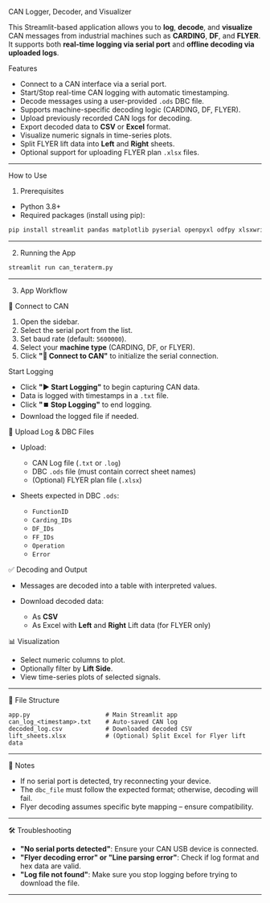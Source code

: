 
CAN Logger, Decoder, and Visualizer

This Streamlit-based application allows you to **log**, **decode**, and **visualize** CAN messages from industrial machines such as **CARDING**, **DF**, and **FLYER**. It supports both **real-time logging via serial port** and **offline decoding via uploaded logs**.


Features

* Connect to a CAN interface via a serial port.
* Start/Stop real-time CAN logging with automatic timestamping.
* Decode messages using a user-provided `.ods` DBC file.
* Supports machine-specific decoding logic (CARDING, DF, FLYER).
* Upload previously recorded CAN logs for decoding.
* Export decoded data to **CSV** or **Excel** format.
* Visualize numeric signals in time-series plots.
* Split FLYER lift data into **Left** and **Right** sheets.
* Optional support for uploading FLYER plan `.xlsx` files.

---
How to Use
 1. Prerequisites

* Python 3.8+
* Required packages (install using pip):

```bash
pip install streamlit pandas matplotlib pyserial openpyxl odfpy xlsxwriter
```

---

2. Running the App

```bash
streamlit run can_teraterm.py
```

---

 3. App Workflow

🔌 Connect to CAN

1. Open the sidebar.
2. Select the serial port from the list.
3. Set baud rate (default: `5600000`).
4. Select your **machine type** (CARDING, DF, or FLYER).
5. Click **"🔌 Connect to CAN"** to initialize the serial connection.

 Start Logging

* Click **"▶️ Start Logging"** to begin capturing CAN data.
* Data is logged with timestamps in a `.txt` file.
* Click **"⏹️ Stop Logging"** to end logging.
* Download the logged file if needed.

 📁 Upload Log & DBC Files

* Upload:

  * CAN Log file (`.txt` or `.log`)
  * DBC `.ods` file (must contain correct sheet names)
  * (Optional) FLYER plan file (`.xlsx`)
* Sheets expected in DBC `.ods`:

  * `FunctionID`
  * `Carding_IDs`
  * `DF_IDs`
  * `FF_IDs`
  * `Operation`
  * `Error`

✅ Decoding and Output

* Messages are decoded into a table with interpreted values.
* Download decoded data:

  * As **CSV**
  * As Excel with **Left** and **Right** Lift data (for FLYER only)

 📊 Visualization

* Select numeric columns to plot.
* Optionally filter by **Lift Side**.
* View time-series plots of selected signals.

---

🧾 File Structure

```
app.py                     # Main Streamlit app
can_log_<timestamp>.txt    # Auto-saved CAN log
decoded_log.csv            # Downloaded decoded CSV
lift_sheets.xlsx           # (Optional) Split Excel for Flyer lift data
```

---

 📌 Notes

* If no serial port is detected, try reconnecting your device.
* The `dbc_file` must follow the expected format; otherwise, decoding will fail.
* Flyer decoding assumes specific byte mapping – ensure compatibility.

---

🛠️ Troubleshooting

* **"No serial ports detected"**: Ensure your CAN USB device is connected.
* **"Flyer decoding error" or "Line parsing error"**: Check if log format and hex data are valid.
* **"Log file not found"**: Make sure you stop logging before trying to download the file.

---

